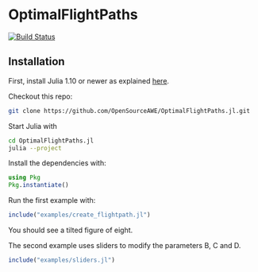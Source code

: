 # OptimalFlightPaths

[![Build Status](https://github.com/OpenSourceAWE/OptimalFlightPaths.jl/actions/workflows/CI.yml/badge.svg?branch=main)](https://github.com/OpenSourceAWE/OptimalFlightPaths.jl/actions/workflows/CI.yml?query=branch%3Amain)

## Installation

First, install Julia 1.10 or newer as explained [here](https://ufechner7.github.io/2024/08/09/installing-julia-with-juliaup.html).

Checkout this repo:

```bash
git clone https://github.com/OpenSourceAWE/OptimalFlightPaths.jl.git
```
Start Julia with
```bash
cd OptimalFlightPaths.jl
julia --project
```

Install the dependencies with:
```julia
using Pkg
Pkg.instantiate()
```

Run the first example with:
```julia
include("examples/create_flightpath.jl")
```
You should see a tilted figure of eight.

The second example uses sliders to modify the parameters B, C and D.
```julia
include("examples/sliders.jl")
```


